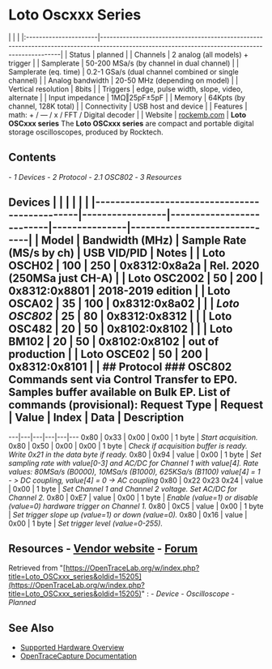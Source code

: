 # Loto Oscxxx Series
| | | |:----------------------|------------------------------------------------------------------------------------------------------------------------------------------------| | Status | planned | | Channels | 2 analog (all models) + trigger | | Samplerate | 50-200 MSa/s (by channel in dual channel) | | Samplerate (eq. time) | 0.2-1 GSa/s (dual channel combined or single channel) | | Analog bandwidth | 20-50 MHz (depending on model) | | Vertical resolution | 8bits | | Triggers | edge, pulse width, slope, video, alternate | | Input impedance | 1MΩ‖25pF±5pF | | Memory | 64Kpts (by channel, 128K total) | | Connectivity | USB host and device | | Features | math: + / — / x / FFT / Digital decoder | | Website | [rockemb.com](http://www.rockemb.com/index.php?m=content&c=index&a=lists&catid=96) | **Loto OSCxxx series** The **Loto OSCxxx series** are compact and portable digital storage oscilloscopes, produced by Rocktech.
## Contents
\- *1 Devices* \- *2 Protocol* \- *2.1 OSC802* \- *3 Resources*
## Devices | | | | | | |-----------------------------------------------|-----------------|--------------------------|---------------|------------------------------| | Model | Bandwidth (MHz) | Sample Rate (MS/s by ch) | USB VID/PID | Notes | | Loto OSCH02 | 100 | 250 | 0x8312:0x8a2a | Rel. 2020 (250MSa just CH-A) | | Loto OSC2002 | 50 | 200 | 0x8312:0x8801 | 2018-2019 edition | | Loto OSCA02 | 35 | 100 | 0x8312:0x8a02 | | | *Loto OSC802* | 25 | 80 | 0x8312:0x8312 | | | Loto OSC482 | 20 | 50 | 0x8102:0x8102 | | | Loto BM102 | 20 | 50 | 0x8102:0x8102 | out of production | | Loto OSCE02 | 50 | 200 | 0x8312:0x8101 | | ## Protocol ### OSC802 Commands sent via Control Transfer to EP0. Samples buffer available on Bulk EP. List of commands (provisional):  Request Type | Request | Value | Index | Data | Description
---|---|---|---|---|---
0x80 | 0x33 | 0x00 | 0x00 | 1 byte | _Start acquisition._
0x80 | 0x50 | 0x00 | 0x00 | 1 byte | _Check if acquisition buffer is ready. Write 0x21 in the data byte if ready._
0x80 | 0x94 | value | 0x00 | 1 byte | _Set sampling rate with value[0-3] and AC/DC for Channel 1 with value[4]._ _Rate values: 80MSa/s (B0000), 10MSa/s (B1000), 625KSa/s (B1100)_ _value[4] = 1 - > DC coupling, value[4] = 0 -> AC coupling_
0x80 | 0x22 0x23 0x24 | value | 0x00 | 1 byte | _Set Channel 1 and Channel 2 voltage. Set AC/DC for Channel 2._
0x80 | 0xE7 | value | 0x00 | 1 byte | _Enable (value=1) or disable (value=0) hardware trigger on Channel 1._
0x80 | 0xC5 | value | 0x00 | 1 byte | _Set trigger slope up (value=1) or down (value=0)._
0x80 | 0x16 | value | 0x00 | 1 byte | _Set trigger level (value=0-255)._
## Resources \- [Vendor website](http://www.rockemb.com/index.php?m=content&c=index&a=lists&catid=96) \- [Forum](http://bbs.lotoins.com/)
Retrieved from "[https://OpenTraceLab.org/w/index.php?title=Loto_OSCxxx_series&oldid=15205](https://OpenTraceLab.org/w/index.php?title=Loto_OSCxxx_series&oldid=15205)"
: \- *Device* \- *Oscilloscope* \- *Planned*
## See Also
- [Supported Hardware Overview](../supported-hardware.md)
- [OpenTraceCapture Documentation](../../opentracecapture/overview.md)
